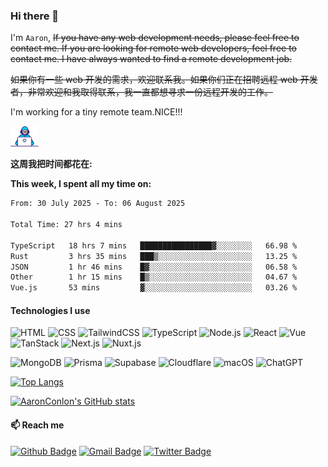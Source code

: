 ### Hi there 👋

I'm `Aaron`, ~~If you have any web development needs, please feel free to contact me. If you are looking for remote web developers, feel free to contact me. I have always wanted to find a remote development job.~~

~~如果你有一些 web 开发的需求，欢迎联系我。如果你们正在招聘远程 web 开发者，非常欢迎和我取得联系，我一直都想寻求一份远程开发的工作。~~

I'm working for a tiny remote team.NICE!!!

<img alt="Coding gif" src="./assets/Developer.gif" width="45" /> 

**这周我把时间都花在:**

**This week, I spent all my time on:**

<!--START_SECTION:waka-->

```txt
From: 30 July 2025 - To: 06 August 2025

Total Time: 27 hrs 4 mins

TypeScript   18 hrs 7 mins   ████████████████▓░░░░░░░░   66.98 %
Rust         3 hrs 35 mins   ███▒░░░░░░░░░░░░░░░░░░░░░   13.25 %
JSON         1 hr 46 mins    █▓░░░░░░░░░░░░░░░░░░░░░░░   06.58 %
Other        1 hr 15 mins    █▒░░░░░░░░░░░░░░░░░░░░░░░   04.67 %
Vue.js       53 mins         ▓░░░░░░░░░░░░░░░░░░░░░░░░   03.26 %
```

<!--END_SECTION:waka-->

#### Technologies I use

![HTML](https://img.shields.io/badge/-HTML5-E34F26?style=flat&logo=html5&logoColor=white) ![CSS](https://img.shields.io/badge/-CSS3-1572B6?style=flat&logo=css3&logoColor=white) ![TailwindCSS](https://img.shields.io/badge/-TailwindCSS-38B2AC?style=flat&logo=tailwind-css&logoColor=white)
![TypeScript](https://img.shields.io/badge/-TypeScript-000000?style=flat&logo=typescript) ![Node.js](https://img.shields.io/badge/-Node.js-222222?style=flat&logo=node.js&logoColor=339933) ![React](https://img.shields.io/badge/-React-222222?style=flat&logo=React&logoColor=61DAFB) ![Vue](https://img.shields.io/badge/-Vue-222222?style=flat&logo=Vue.js&logoColor=4FC08D) ![TanStack](https://img.shields.io/badge/-TanStack-FF4154?style=flat&logo=react-query&logoColor=white) ![Next.js](https://img.shields.io/badge/-Next.js-000000?style=flat&logo=nextdotjs&logoColor=white) ![Nuxt.js](https://img.shields.io/badge/-Nuxt.js-00C58E?style=flat&logo=nuxtdotjs&logoColor=white)

![MongoDB](https://img.shields.io/badge/-MongoDB-47A248?style=flat&logo=mongodb&logoColor=white) ![Prisma](https://img.shields.io/badge/-Prisma-2D3748?style=flat&logo=prisma&logoColor=white) ![Supabase](https://img.shields.io/badge/-Supabase-3ECF8E?style=flat&logo=supabase&logoColor=white) ![Cloudflare](https://img.shields.io/badge/-Cloudflare-F38020?style=flat&logo=cloudflare&logoColor=white) ![macOS](https://img.shields.io/badge/-macOS-000000?style=flat&logo=apple&logoColor=white) ![ChatGPT](https://img.shields.io/badge/-ChatGPT-412991?style=flat&logo=openai&logoColor=white)


[![Top Langs](https://github-readme-stats.vercel.app/api/top-langs/?username=AaronConlon&layout=compact)](https://github.com/anuraghazra/github-readme-stats)

[![AaronConlon's GitHub stats](https://github-readme-stats.vercel.app/api?username=AaronConlon&theme=dracula)](https://github.com/anuraghazra/github-readme-stats)

#### 📫 Reach me
[![Github Badge](https://img.shields.io/badge/-Github-24292e?style=flat&logo=github&logoColor=white&link=)](https://github.com/AaronConlon) [![Gmail Badge](https://img.shields.io/badge/-Gmail-c14438?style=flat-square&logo=Gmail&logoColor=white&link=mailto:rivenqinyy@gmail@gmail.com)](mailto:rivenqinyy@gmail.com) [![Twitter Badge](https://img.shields.io/badge/-Twitter-1DA1F2?style=flat&logo=twitter&logoColor=white&link=https://twitter.com/AaronConlonDev)](https://twitter.com/AaronConlonDev)
